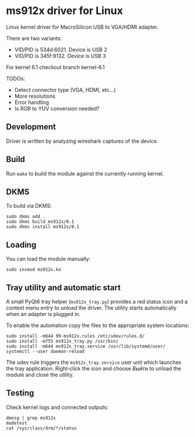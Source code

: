 # ms912x driver for Linux

Linux kernel driver for MacroSilicon USB to VGA/HDMI adapter.

There are two variants:
 - VID/PID is 534d:6021. Device is USB 2
 - VID/PID is 345f:9132. Device is USB 3

For kernel 6.1 checkout branch kernel-6.1

TODOs:

- Detect connector type (VGA, HDMI, etc...)
- More resolutions
- Error handling
- Is RGB to YUV conversion needed?

## Development 

Driver is written by analyzing wireshark captures of the device.

## Build

Run `make` to build the module against the currently running kernel.

## DKMS

To build via DKMS:

```
sudo dkms add .
sudo dkms build ms912x/0.1
sudo dkms install ms912x/0.1
```

## Loading

You can load the module manually:

```
sudo insmod ms912x.ko
```

## Tray utility and automatic start

A small PyQt6 tray helper (`ms912x_tray.py`) provides a red status icon and a
context menu entry to unload the driver.  The utility starts automatically when
an adapter is plugged in.

To enable the automation copy the files to the appropriate system locations:

```
sudo install -m644 99-ms912x.rules /etc/udev/rules.d/
sudo install -m755 ms912x_tray.py /usr/bin/
sudo install -m644 ms912x_tray.service /usr/lib/systemd/user/
systemctl --user daemon-reload
```

The udev rule triggers the `ms912x_tray.service` user unit which launches the
tray application.  Right‑click the icon and choose *Выйти* to unload the module
and close the utility.

## Testing

Check kernel logs and connected outputs:

```
dmesg | grep ms912x
modetest
cat /sys/class/drm/*/status
```

